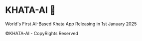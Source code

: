 # KHATA-AI 📑
World's First AI-Based Khata App
Releasing in 1st January 2025

©KHATA-AI - CopyRights Reserved
